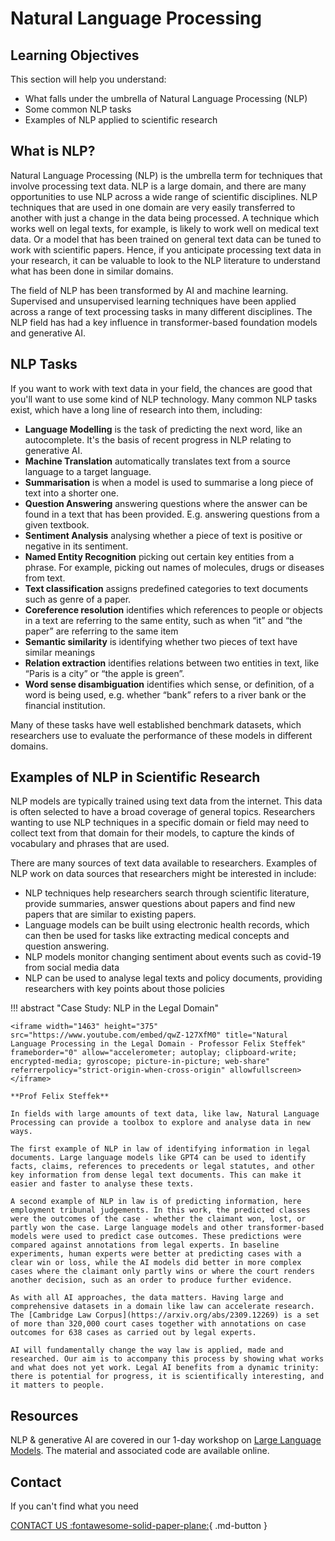 # Natural Language Processing


## Learning Objectives
This section will help you understand:

- What falls under the umbrella of Natural Language Processing (NLP)
- Some common NLP tasks
- Examples of NLP applied to scientific research


## What is NLP?

Natural Language Processing (NLP) is the umbrella term for techniques that involve processing text data. NLP is a large domain, and there are many opportunities to use NLP across a wide range of scientific disciplines. NLP techniques that are used in one domain are very easily transferred to another with just a change in the data being processed. A technique which works well on legal texts, for example, is likely to work well on medical text data. Or a model that has been trained on general text data can be tuned to work with scientific papers. Hence, if you anticipate processing text data in your research, it can be valuable to look to the NLP literature to understand what has been done in similar domains.

The field of NLP has been transformed by AI and machine learning. Supervised and unsupervised learning techniques have been applied across a range of text processing tasks in many different disciplines. The NLP field has had a key influence in transformer-based foundation models and generative AI.


## NLP Tasks

If you want to work with text data in your field, the chances are good that you'll want to use some kind of NLP technology. Many common NLP tasks exist, which have a long line of research into them, including:


- **Language Modelling** is the task of predicting the next word, like an autocomplete. It's the basis of recent progress in NLP relating to generative AI.
-  **Machine Translation** automatically translates text from a source language to a target language.
-  **Summarisation** is when a model is used to summarise a long piece of text into a shorter one.
-  **Question Answering** answering questions where the answer can be found in a text that has been provided. E.g. answering questions from a given textbook.
-  **Sentiment Analysis** analysing whether a piece of text is positive or negative in its sentiment.
-  **Named Entity Recognition** picking out certain key entities from a phrase. For example, picking out names of molecules, drugs or diseases from text.
-  **Text classification** assigns predefined categories to text documents such as genre of a paper.
-  **Coreference resolution** identifies which references to people or objects in a text are referring to the same entity, such as when “it” and “the paper” are referring to the same item
-  **Semantic similarity** is identifying whether two pieces of text have similar meanings
-  **Relation extraction** identifies relations between two entities in text, like “Paris is a city” or “the apple is green”.
-  **Word sense disambiguation** identifies which sense, or definition, of a word is being used, e.g. whether “bank” refers to a river bank or the financial institution.

Many of these tasks have well established benchmark datasets, which researchers use to evaluate the performance of these models in different domains.



## Examples of NLP in Scientific Research

NLP models are typically trained using text data from the internet. This data is often selected to have a broad coverage of general topics. Researchers wanting to use NLP techniques in a specific domain or field may need to collect text from that domain for their models, to capture the kinds of vocabulary and phrases that are used.

There are many sources of text data available to researchers. Examples of NLP work on data sources that researchers might be interested in include:

- NLP techniques help researchers search through scientific literature, provide summaries, answer questions about papers and find new papers that are similar to existing papers. 
- Language models can be built using electronic health records, which can then be used for tasks like extracting medical concepts and question answering.
- NLP models monitor changing sentiment about events such as covid-19 from social media data
- NLP can be used to analyse legal texts and policy documents, providing researchers with key points about those policies

!!! abstract "Case Study: NLP in the Legal Domain"
    
    <iframe width="1463" height="375" src="https://www.youtube.com/embed/qwZ-127XfM0" title="Natural Language Processing in the Legal Domain - Professor Felix Steffek" frameborder="0" allow="accelerometer; autoplay; clipboard-write; encrypted-media; gyroscope; picture-in-picture; web-share" referrerpolicy="strict-origin-when-cross-origin" allowfullscreen></iframe>
    
    **Prof Felix Steffek**

    In fields with large amounts of text data, like law, Natural Language Processing can provide a toolbox to explore and analyse data in new ways. 

    The first example of NLP in law of identifying information in legal documents. Large language models like GPT4 can be used to identify facts, claims, references to precedents or legal statutes, and other key information from dense legal text documents. This can make it easier and faster to analyse these texts.

    A second example of NLP in law is of predicting information, here employment tribunal judgements. In this work, the predicted classes were the outcomes of the case - whether the claimant won, lost, or partly won the case. Large language models and other transformer-based models were used to predict case outcomes. These predictions were compared against annotations from legal experts. In baseline experiments, human experts were better at predicting cases with a clear win or loss, while the AI models did better in more complex cases where the claimant only partly wins or where the court renders another decision, such as an order to produce further evidence. 

    As with all AI approaches, the data matters. Having large and comprehensive datasets in a domain like law can accelerate research. The [Cambridge Law Corpus](https://arxiv.org/abs/2309.12269) is a set of more than 320,000 court cases together with annotations on case outcomes for 638 cases as carried out by legal experts. 

    AI will fundamentally change the way law is applied, made and researched. Our aim is to accompany this process by showing what works and what does not yet work. Legal AI benefits from a dynamic trinity: there is potential for progress, it is scientifically interesting, and it matters to people. 


## Resources

NLP & generative AI are covered in our 1-day workshop on [Large Language Models](https://docs.science.ai.cam.ac.uk/large-language-models/). The material and associated code are available online.

## Contact

If you can't find what you need

[CONTACT US :fontawesome-solid-paper-plane:](mailto:accelerate-mle@cst.cam.ac.uk){ .md-button }





